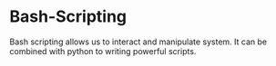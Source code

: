# Bash-Scripting
Bash scripting allows us to interact and manipulate system. It can be combined with python to writing powerful scripts. 
